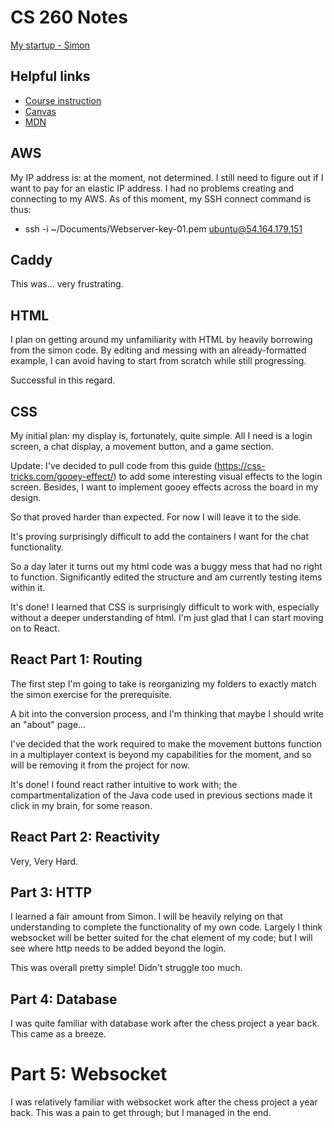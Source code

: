 # CS 260 Notes

[My startup - Simon](https://simon.cs260.click)

## Helpful links

- [Course instruction](https://github.com/webprogramming260)
- [Canvas](https://byu.instructure.com)
- [MDN](https://developer.mozilla.org)

## AWS

My IP address is: at the moment, not determined. I still need to figure out if I want to pay for an elastic IP address.
I had no problems creating and connecting to my AWS. As of this moment, my SSH connect command is thus:
- ssh -i ~/Documents/Webserver-key-01.pem ubuntu@54.164.179.151
  
## Caddy
This was... very frustrating.

## HTML
I plan on getting around my unfamiliarity with HTML by heavily borrowing from the simon code. By editing and messing with an already-formatted example, I can avoid having to start from scratch while still progressing.

Successful in this regard.

## CSS

My initial plan: my display is, fortunately, quite simple. All I need is a login screen, a chat display, a movement button, and a game section.

Update: I've decided to pull code from this guide (https://css-tricks.com/gooey-effect/) to add some interesting visual effects to the login screen. Besides, I want to implement gooey effects across the board in my design.

So that proved harder than expected. For now I will leave it to the side.

It's proving surprisingly difficult to add the containers I want for the chat functionality.

So a day later it turns out my html code was a buggy mess that had no right to function. Significantly edited the structure and am currently testing items within it.

It's done! I learned that CSS is surprisingly difficult to work with, especially without a deeper understanding of html. I'm just glad that I can start moving on to React.



## React Part 1: Routing

The first step I'm going to take is reorganizing my folders to exactly match the simon exercise for the prerequisite.

A bit into the conversion process, and I'm thinking that maybe I should write an "about" page...

I've decided that the work required to make the movement buttons function in a multiplayer context is beyond my capabilities for the moment, and so will be removing it from the project for now.

It's done! I found react rather intuitive to work with; the compartmentalization of the Java code
used in previous sections made it click in my brain, for some reason.

## React Part 2: Reactivity

Very, Very Hard.

## Part 3: HTTP

I learned a fair amount from Simon. I will be heavily relying on that understanding to complete the functionality of my own code. Largely I think websocket will be better suited for the chat element of my code; but I will see where http needs to be added beyond the login. 

This was overall pretty simple! Didn't struggle too much.

## Part 4: Database

I was quite familiar with database work after the chess project a year back. This came as a breeze.

# Part 5: Websocket

I was relatively familiar with websocket work after the chess project a year back. This was a pain to get through; but I managed in the end.



